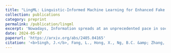 ```yaml
---
title: "LingML: Linguistic-Informed Machine Learning for Enhanced Fake News Detection"
collection: publications
category: preprint
permalink: /publication/lingml
excerpt: 'Nowadays, Information spreads at an unprecedented pace in social media and discerning truth from misinformation and fake news has become an acute societal challenge. Machine learning (ML) models have been employed to identify fake news but are far from perfect with challenging problems like limited accuracy, interpretability, and generalizability. In this paper, we enhance ML-based solutions with linguistics input and we propose LingML, linguistic-informed ML, for fake news detection. We conducted an experimental study with a popular dataset on fake news during the pandemic. The experiment results show that our proposed solution is highly effective. There are fewer than two errors out of every ten attempts with only linguistic input used in ML and the knowledge is highly explainable. When linguistics input is integrated with advanced large-scale ML models for natural language processing, our solution outperforms existing ones with 1.8% average error rate. LingML creates a new path with linguistics to push the frontier of effective and efficient fake news detection. It also sheds light on real-world multi-disciplinary applications requiring both ML and domain expertise to achieve optimal performance.'
date: 2024-05-07
paperurl: 'https://arxiv.org/abs/2405.04165'
citation: '<b>Singh, J.</b>, Fang, L., Hong, X., Ng, B.C. &amp; Zhang, W.. (2024). LingML: Linguistic-Informed Machine Learning for Enhanced Fake News Detection.'
---
```


